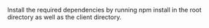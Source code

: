 Install the required dependencies by running npm install in the root directory as well as the client directory.